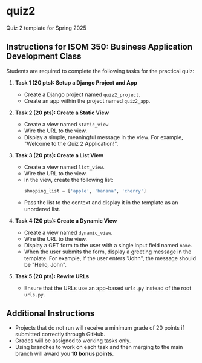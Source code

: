 # quiz2
Quiz 2 template for Spring 2025

## Instructions for ISOM 350: Business Application Development Class

Students are required to complete the following tasks for the practical quiz:

1. **Task 1 (20 pts): Setup a Django Project and App**
   - Create a Django project named `quiz2_project`.
   - Create an app within the project named `quiz2_app`.

2. **Task 2 (20 pts): Create a Static View**
   - Create a view named `static_view`.
   - Wire the URL to the view.
   - Display a simple, meaningful message in the view. For example, "Welcome to the Quiz 2 Application!".

3. **Task 3 (20 pts): Create a List View**
   - Create a view named `list_view`.
   - Wire the URL to the view.
   - In the view, create the following list:
     ```python
     shopping_list = ['apple', 'banana', 'cherry']
     ```
   - Pass the list to the context and display it in the template as an unordered list.

4. **Task 4 (20 pts): Create a Dynamic View**
   - Create a view named `dynamic_view`.
   - Wire the URL to the view.
   - Display a GET form to the user with a single input field named `name`.
   - When the user submits the form, display a greeting message in the template. For example, if the user enters "John", the message should be "Hello, John".

5. **Task 5 (20 pts): Rewire URLs**
   - Ensure that the URLs use an app-based `urls.py` instead of the root `urls.py`.

## Additional Instructions

- Projects that do not run will receive a minimum grade of 20 points if submitted correctly through GitHub.
- Grades will be assigned to working tasks only.
- Using branches to work on each task and then merging to the main branch will award you **10 bonus points**.